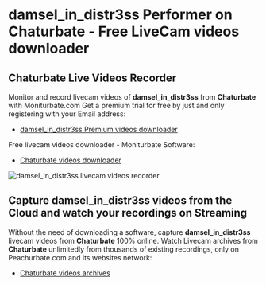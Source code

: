 # damsel_in_distr3ss Performer on Chaturbate - Free LiveCam videos downloader

## Chaturbate Live Videos Recorder

Monitor and record livecam videos of **damsel_in_distr3ss** from **Chaturbate** with Moniturbate.com
Get a premium trial for free by just and only registering with your Email address:
* [damsel_in_distr3ss Premium videos downloader](https://moniturbate.com/request-demo-licence-key.html)

Free livecam videos downloader - Moniturbate Software:
* [Chaturbate videos downloader](https://moniturbate.com/moniturbate-download-software.html)

![damsel_in_distr3ss livecam videos recorder](https://peachurnet.com/templates/moniturbate-software.png)


## Capture damsel_in_distr3ss videos from the Cloud and watch your recordings on Streaming

Without the need of downloading a software, capture **damsel_in_distr3ss** livecam videos from **Chaturbate** 100% online.
Watch Livecam archives from **Chaturbate** unlimitedly from thousands of existing recordings, only on Peachurbate.com and its websites network:
* [Chaturbate videos archives](https://peachurnet.com/)